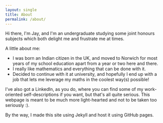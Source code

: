 ```yaml
---
layout: single
title: About
permalink: /about/
---
```


Hi there, I'm Jay, and I'm an undergraduate studying some joint honours subjects which both delight me and frustrate me at times.

A little about me:
- I was born an Indian citizen in the UK, and moved to Norwich for most years of my school education apart from a year or two here and there.
- I really like mathematics and everything that can be done with it.
- Decided to continue with it at university, and hopefully I end up with a job that lets me leverage my maths in the coolest way(s) possible!

I've also got a LinkedIn, as you do, where you can find some of my work-oriented self-descriptions if you want, but that's all quite serious. This webpage is meant to be much more light-hearted and not to be taken too seriously :).

By the way, I made this site using Jekyll and host it using GitHub pages.
